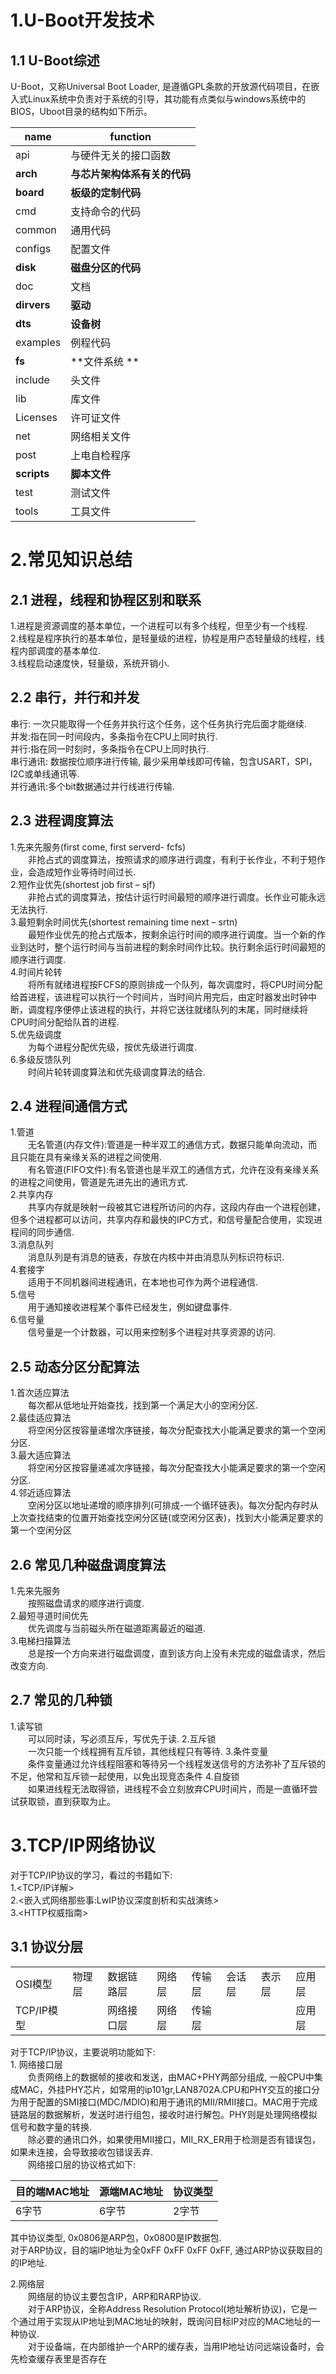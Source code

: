 # 1.U-Boot开发技术

## 1.1 U-Boot综述
U-Boot，又称Universal Boot Loader, 是遵循GPL条款的开放源代码项目，在嵌入式Linux系统中负责对于系统的引导，其功能有点类似与windows系统中的BIOS，Uboot目录的结构如下所示。<br />

| name     | function     |
| -------   | -------- | 
| api | 与硬件无关的接口函数 | 
| **arch** | **与芯片架构体系有关的代码** |
| **board** | **板级的定制代码** |
| cmd | 支持命令的代码 |
| common | 通用代码 |
| configs | 配置文件 |
| **disk** | **磁盘分区的代码** |
| doc | 文档 |
| **dirvers** | **驱动** |
| **dts** | **设备树** |
| examples | 例程代码 |
| **fs** | **文件系统 **|
| include | 头文件 |
| lib | 库文件 |
| Licenses | 许可证文件 |
| net | 网络相关文件 | 
| post | 上电自检程序 | 
| **scripts** | **脚本文件** |
| test | 测试文件 |
| tools | 工具文件 |


# 2.常见知识总结

## 2.1 进程，线程和协程区别和联系
1.进程是资源调度的基本单位，一个进程可以有多个线程，但至少有一个线程.<br/>
2.线程是程序执行的基本单位，是轻量级的进程，协程是用户态轻量级的线程，线程内部调度的基本单位.<br/>
3.线程启动速度快，轻量级，系统开销小.<br/>

## 2.2 串行，并行和并发
串行: 一次只能取得一个任务并执行这个任务，这个任务执行完后面才能继续.<br/>
并发:指在同一时间段内，多条指令在CPU上同时执行.<br/>
并行:指在同一时刻时，多条指令在CPU上同时执行.<br/>
串行通讯: 数据按位顺序进行传输, 最少采用单线即可传输，包含USART，SPI， I2C或单线通讯等.<br/>
并行通讯:多个bit数据通过并行线进行传输.<br/>

## 2.3 进程调度算法
1.先来先服务(first come, first serverd- fcfs)<br/>
&emsp;&emsp;非抢占式的调度算法，按照请求的顺序进行调度，有利于长作业，不利于短作业，会造成短作业等待时间过长.<br/>
2.短作业优先(shortest job first – sjf)<br/>
&emsp;&emsp;非抢占式的调度算法，按估计运行时间最短的顺序进行调度。长作业可能永远无法执行.<br/>
3.最短剩余时间优先(shortest remaining time next – srtn)<br/>
&emsp;&emsp;最短作业优先的抢占式版本，按剩余运行时间的顺序进行调度。当一个新的作业到达时，整个运行时间与当前进程的剩余时间作比较。执行剩余运行时间最短的顺序进行调度.<br/>
4.时间片轮转<br/>
&emsp;&emsp;将所有就绪进程按FCFS的原则排成一个队列，每次调度时，将CPU时间分配给首进程，该进程可以执行一个时间片，当时间片用完后，由定时器发出时钟中断，调度程序便停止该进程的执行，并将它送往就绪队列的末尾，同时继续将CPU时间分配给队首的进程.<br/>
5.优先级调度<br/>
&emsp;&emsp;为每个进程分配优先级，按优先级进行调度.<br/>
6.多级反馈队列<br/>
&emsp;&emsp;时间片轮转调度算法和优先级调度算法的结合.<br/>

## 2.4 进程间通信方式
1.管道<br/>
&emsp;&emsp;无名管道(内存文件):管道是一种半双工的通信方式，数据只能单向流动，而且只能在具有亲缘关系的进程之间使用.<br/>
&emsp;&emsp;有名管道(FIFO文件):有名管道也是半双工的通信方式，允许在没有亲缘关系的进程之间使用，管道是先进先出的通讯方式.<br/>
2.共享内存<br/>
&emsp;&emsp;共享内存就是映射一段被其它进程所访问的内存，这段内存由一个进程创建，但多个进程都可以访问，共享内存和最快的IPC方式，和信号量配合使用，实现进程间的同步通信.<br/>
3.消息队列<br/>
&emsp;&emsp;消息队列是有消息的链表，存放在内核中并由消息队列标识符标识.<br/>
4.套接字<br/>
&emsp;&emsp;适用于不同机器间进程通讯，在本地也可作为两个进程通信.<br/>
5.信号<br/>
&emsp;&emsp;用于通知接收进程某个事件已经发生，例如键盘事件.<br/>
6.信号量<br/>
&emsp;&emsp;信号量是一个计数器，可以用来控制多个进程对共享资源的访问.<br/>

## 2.5 动态分区分配算法
1.首次适应算法<br/>
&emsp;&emsp;每次都从低地址开始查找，找到第一个满足大小的空闲分区.<br/>
2.最佳适应算法<br/>
&emsp;&emsp;将空闲分区按容量递增次序链接，每次分配查找大小能满足要求的第一个空闲分区.<br/>
3.最大适应算法<br/>
&emsp;&emsp;将空闲分区按容量递减次序链接，每次分配查找大小能满足要求的第一个空闲分区.<br/>
4.邻近适应算法<br/>
&emsp;&emsp;空闲分区以地址递增的顺序排列(可排成-一个循环链表)。每次分配内存时从上次查找结束的位置开始查找空闲分区链(或空闲分区表)，找到大小能满足要求的第一个空闲分区<br/>

## 2.6 常见几种磁盘调度算法
1.先来先服务<br/>
&emsp;&emsp;按照磁盘请求的顺序进行调度.<br/>
2.最短寻道时间优先<br/>
&emsp;&emsp;优先调度与当前磁头所在磁道距离最近的磁道.<br/>
3.电梯扫描算法<br/>
&emsp;&emsp;总是按一个方向来进行磁盘调度，直到该方向上没有未完成的磁盘请求，然后改变方向.<br/>

## 2.7 常见的几种锁
1.读写锁<br />
&emsp;&emsp;可以同时读，写必须互斥，写优先于读.
2.互斥锁<br />
&emsp;&emsp;一次只能一个线程拥有互斥锁，其他线程只有等待.
3.条件变量<br />
&emsp;&emsp;条件变量通过允许线程阻塞和等待另一个线程发送信号的方法弥补了互斥锁的不足，他常和互斥锁一起使用，以免出现竞态条件
4.自旋锁<br />
&emsp;&emsp;如果进线程无法取得锁，进线程不会立刻放弃CPU时间片，而是一直循环尝试获取锁，直到获取为止。

# 3.TCP/IP网络协议

对于TCP/IP协议的学习，看过的书籍如下:<br />
1.<TCP/IP详解><br />
2.<嵌入式网络那些事:LwIP协议深度剖析和实战演练><br />
3.<HTTP权威指南><br />

## 3.1 协议分层
<table>
    <tr>
        <td>OSI模型</td>
        <td>物理层</td>
        <td>数据链路层</td>
        <td>网络层</td>
        <td>传输层</td>
        <td>会话层</td>
        <td>表示层</td>
        <td>应用层</td>
    </tr>
    <tr>
        <td>TCP/IP模型</td>
        <td></td>
        <td>网络接口层</td>
        <td>网络层</td>
        <td>传输层</td>
        <td></td>
        <td></td>
        <td>应用层</td>
    </tr>
</table>
对于TCP/IP协议，主要说明功能如下:<br />
1. 网络接口层<br />
&emsp;&emsp;负责网络上的数据帧的接收和发送，由MAC+PHY两部分组成, 一般CPU中集成MAC，外挂PHY芯片，如常用的ip101gr,LAN8702A.CPU和PHY交互的接口分为用于配置的SMI接口(MDC/MDIO)和用于通讯的MII/RMII接口。MAC用于完成链路层的数据解析，发送时进行组包，接收时进行解包。PHY则是处理网络模拟信号和数字量的转换.<br />
&emsp;&emsp;除必要的通讯口外，如果使用MII接口，MII_RX_ER用于检测是否有错误包，如果未连接，会导致接收包错误丢弃.<br />
&emsp;&emsp;网络接口层的协议格式如下:<br />

| 目的端MAC地址 | 源端MAC地址 | 协议类型 |
| -------   | -------- | -------- |
| 6字节    | 6字节     |  2字节 |
其中协议类型, 0x0806是ARP包，0x0800是IP数据包.<br />
对于ARP协议，目的端IP地址为全0xFF 0xFF 0xFF 0xFF, 通过ARP协议获取目的的IP地址.<br />

2.网络层<br />
&emsp;&emsp;网络层的协议主要包含IP，ARP和RARP协议.<br />
&emsp;&emsp;对于ARP协议，全称Address Resolution Protocol(地址解析协议)，它是一个通过用于实现从IP地址到MAC地址的映射，既询问目标IP对应的MAC地址的一种协议.<br />
&emsp;&emsp;对于设备端，在内部维护一个ARP的缓存表，当用IP地址访问远端设备时，会先检查缓存表里是否存在


